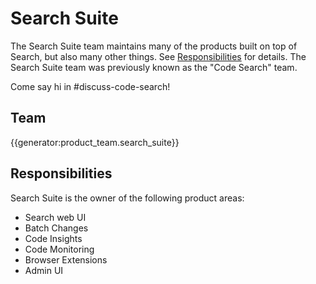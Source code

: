 # Search Suite

The Search Suite team maintains many of the products built on top of Search,
but also many other things. See [Responsibilities](#responsibilities) for
details. The Search Suite team was previously known as the "Code Search" team.

Come say hi in #discuss-code-search!

## Team

{{generator:product_team.search_suite}}

## Responsibilities

Search Suite is the owner of the following product areas:

- Search web UI
- Batch Changes
- Code Insights
- Code Monitoring
- Browser Extensions
- Admin UI

